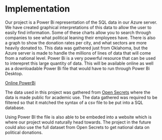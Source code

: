 # Implementation

Our project is a Power Bi representation of the SQL data in our Azure server. We have created graphical interpretations of this
data to allow the user to easily find information. Some of these charts allow you to search through companies to see what political 
leaning their employees have. There is also a graph to show the donation rates per city, and what sectors are more heavily donated
to. This data was gathered just from Oklahoma, but the Azure server is made to handle the millions of lines of data that will come from a national level. Power Bi is a very powerful resource that can be used to interepret this large quantity of data. This will be available online as well as a downloadable Power Bi file that would have to run through Power Bi Desktop.

[Online PowerBi](https://app.powerbi.com/reportEmbed?reportId=e4ea2d21-0aa1-40ec-a1c4-e5c9e7fc81be&groupId=22e35222-29d2-487d-9734-358f4c2ed5b2&autoAuth=true&ctid=9c7de09d-9034-44c1-b462-c464fece204a&config=eyJjbHVzdGVyVXJsIjoiaHR0cHM6Ly93YWJpLXVzLW5vcnRoLWNlbnRyYWwtcmVkaXJlY3QuYW5hbHlzaXMud2luZG93cy5uZXQvIn0%3D)

The data used in this project was gathered from [Open Secrets](https://www.opensecrets.org/) where the data is made public for academic use. The data gathered was required to be filtered so that it matched the syntax of a csv file to be put into a SQL database. 

Using Power BI the file is also able to be embeded into a website which is where our project would naturally head towards. The project in the future could also use the full dataset from Open Secrets to get national data on political donations.
